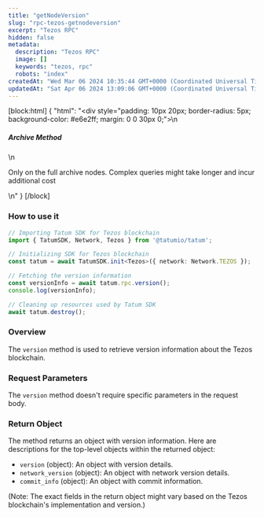 ```yaml
---
title: "getNodeVersion"
slug: "rpc-tezos-getnodeversion"
excerpt: "Tezos RPC"
hidden: false
metadata: 
  description: "Tezos RPC"
  image: []
  keywords: "tezos, rpc"
  robots: "index"
createdAt: "Wed Mar 06 2024 10:35:44 GMT+0000 (Coordinated Universal Time)"
updatedAt: "Sat Apr 06 2024 13:09:06 GMT+0000 (Coordinated Universal Time)"
---
```

[block:html]
{
  "html": "<div style=\"padding: 10px 20px; border-radius: 5px; background-color: #e6e2ff; margin: 0 0 30px 0;\">\n  <h5>Archive Method</h5>\n  <p>Only on the full archive nodes. Complex queries might take longer and incur additional cost</p>\n</div>"
}
[/block]


### How to use it

```typescript
// Importing Tatum SDK for Tezos blockchain
import { TatumSDK, Network, Tezos } from '@tatumio/tatum';

// Initializing SDK for Tezos blockchain
const tatum = await TatumSDK.init<Tezos>({ network: Network.TEZOS });

// Fetching the version information
const versionInfo = await tatum.rpc.version();
console.log(versionInfo);

// Cleaning up resources used by Tatum SDK
await tatum.destroy();
```

### Overview

The `version` method is used to retrieve version information about the Tezos blockchain.

### Request Parameters

The `version` method doesn't require specific parameters in the request body.

### Return Object

The method returns an object with version information. Here are descriptions for the top-level objects within the returned object:

- `version` (object): An object with version details.
- `network_version` (object): An object with network version details.
- `commit_info` (object): An object with commit information.

(Note: The exact fields in the return object might vary based on the Tezos blockchain's implementation and version.)
